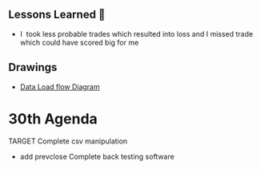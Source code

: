 ## Lessons Learned 🛫

*   I  took less probable trades which resulted into loss and I missed trade which could have scored big for me

## Drawings

- [Data Load flow Diagram](images/Data-load.svg)

# 30th Agenda
TARGET
Complete csv manipulation 
 - add prevclose
Complete back testing software